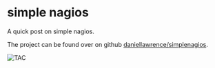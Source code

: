 # simple nagios

A quick post on simple nagios.

The project can be found over on github [daniellawrence/simplenagios](https://github.com/daniellawrence/simplenagios).

![TAC](https://raw.github.com/daniellawrence/simplenagios/master/screenshots/tac.png "TAC")
